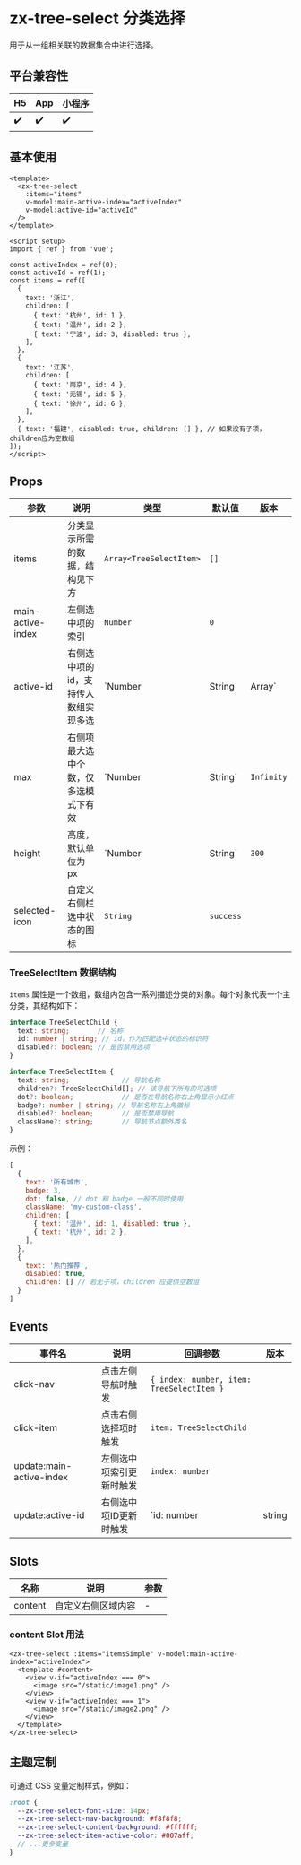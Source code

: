# zx-tree-select 分类选择

用于从一组相关联的数据集合中进行选择。

## 平台兼容性

| H5  | App | 小程序 |
| --- | --- | ---- |
| ✔️  | ✔️  | ✔️   |

## 基本使用

```vue
<template>
  <zx-tree-select
    :items="items"
    v-model:main-active-index="activeIndex"
    v-model:active-id="activeId"
  />
</template>

<script setup>
import { ref } from 'vue';

const activeIndex = ref(0);
const activeId = ref(1);
const items = ref([
  {
    text: '浙江',
    children: [
      { text: '杭州', id: 1 },
      { text: '温州', id: 2 },
      { text: '宁波', id: 3, disabled: true },
    ],
  },
  {
    text: '江苏',
    children: [
      { text: '南京', id: 4 },
      { text: '无锡', id: 5 },
      { text: '徐州', id: 6 },
    ],
  },
  { text: '福建', disabled: true, children: [] }, // 如果没有子项，children应为空数组
]);
</script>
```

## Props

| 参数              | 说明                                     | 类型                         | 默认值   | 版本 |
| ----------------- | ---------------------------------------- | ---------------------------- | -------- | ---- |
| items             | 分类显示所需的数据，结构见下方             | `Array<TreeSelectItem>`      | `[]`     |      |
| main-active-index | 左侧选中项的索引                         | `Number`                     | `0`      |      |
| active-id         | 右侧选中项的 id，支持传入数组实现多选    | `Number | String | Array`    | `0`      |      |
| max               | 右侧项最大选中个数，仅多选模式下有效     | `Number | String`             | `Infinity` |      |
| height            | 高度，默认单位为px                       | `Number | String`             | `300`    |      |
| selected-icon     | 自定义右侧栏选中状态的图标               | `String`                     | `success`  |      |

### TreeSelectItem 数据结构

`items` 属性是一个数组，数组内包含一系列描述分类的对象。每个对象代表一个主分类，其结构如下：

```typescript
interface TreeSelectChild {
  text: string;       // 名称
  id: number | string; // id，作为匹配选中状态的标识符
  disabled?: boolean; // 是否禁用选项
}

interface TreeSelectItem {
  text: string;             // 导航名称
  children?: TreeSelectChild[]; // 该导航下所有的可选项
  dot?: boolean;            // 是否在导航名称右上角显示小红点
  badge?: number | string; // 导航名称右上角徽标
  disabled?: boolean;       // 是否禁用导航
  className?: string;       // 导航节点额外类名
}
```

示例：
```javascript
[
  {
    text: '所有城市',
    badge: 3,
    dot: false, // dot 和 badge 一般不同时使用
    className: 'my-custom-class',
    children: [
      { text: '温州', id: 1, disabled: true },
      { text: '杭州', id: 2 },
    ],
  },
  {
    text: '热门推荐',
    disabled: true,
    children: [] // 若无子项，children 应提供空数组
  }
]
```

## Events

| 事件名    | 说明                     | 回调参数                                   | 版本 |
| --------- | ------------------------ | ------------------------------------------ | ---- |
| click-nav | 点击左侧导航时触发       | `{ index: number, item: TreeSelectItem }`    |      |
| click-item| 点击右侧选择项时触发     | `item: TreeSelectChild`                    |      |
| update:main-active-index | 左侧选中项索引更新时触发 | `index: number`                            |      |
| update:active-id         | 右侧选中项ID更新时触发   | `id: number | string | Array`            |      |

## Slots

| 名称    | 说明                 | 参数 |
| ------- | -------------------- | ---- |
| content | 自定义右侧区域内容   | -    |

### content Slot 用法

```vue
<zx-tree-select :items="itemsSimple" v-model:main-active-index="activeIndex">
  <template #content>
    <view v-if="activeIndex === 0">
      <image src="/static/image1.png" />
    </view>
    <view v-if="activeIndex === 1">
      <image src="/static/image2.png" />
    </view>
  </template>
</zx-tree-select>
```

## 主题定制

可通过 CSS 变量定制样式，例如：

```scss
:root {
  --zx-tree-select-font-size: 14px;
  --zx-tree-select-nav-background: #f8f8f8;
  --zx-tree-select-content-background: #ffffff;
  --zx-tree-select-item-active-color: #007aff;
  // ...更多变量
}
```